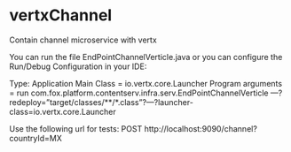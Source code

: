 # vertxChannel
Contain channel microservice with vertx

You can run the file EndPointChannelVerticle.java or you can configure the Run/Debug Configuration in your IDE:

Type: Application
Main Class = io.vertx.core.Launcher
Program arguments = run  com.fox.platform.contentserv.infra.serv.EndPointChannelVerticle —?redeploy=”target/classes/**/*.class”?—?launcher-class=io.vertx.core.Launcher

Use the following url for tests: POST http://localhost:9090/channel?countryId=MX
